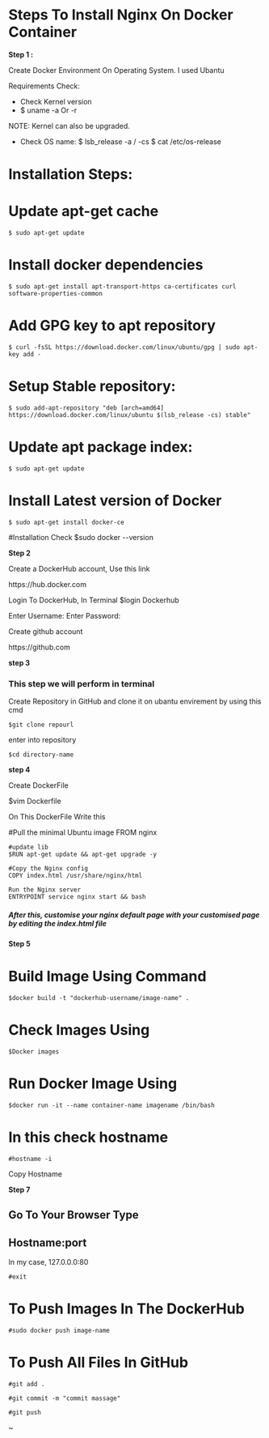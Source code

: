 
<h1>Steps To Install Nginx On Docker Container</h1>

<b>Step 1 :</b>

Create Docker Environment On Operating System. 
I used Ubantu  

Requirements Check:
- Check Kernel version
- 
	$ uname -a Or -r

NOTE: Kernel can also be upgraded.

- Check OS name:
	$ lsb_release -a / -cs
	$ cat /etc/os-release	


Installation Steps:
=======================================================	
# Update apt-get cache
	$ sudo apt-get update

# Install docker dependencies
	$ sudo apt-get install apt-transport-https ca-certificates curl software-properties-common

# Add GPG key to apt repository
	$ curl -fsSL https://download.docker.com/linux/ubuntu/gpg | sudo apt-key add -

# Setup Stable repository:
	$ sudo add-apt-repository "deb [arch=amd64] https://download.docker.com/linux/ubuntu $(lsb_release -cs) stable"
	
# Update apt package index:
	$ sudo apt-get update
	
# Install Latest version of Docker
	$ sudo apt-get install docker-ce

#Installation Check
	$sudo docker --version

<b>Step 2</b>

Create  a DockerHub account, Use this link

<link>https://hub.docker.com</link>

Login To DockerHub, In Terminal 
$login Dockerhub

Enter Username:
Enter Password:

Create github account 

<link>https://github.com</link>

<b>step 3</b>
<h3> This step we will perform in terminal </h3>
Create Repository in GitHub and clone it on ubantu envirement by using this cmd 

	$git clone repourl

enter into repository 

	$cd directory-name

<b>step 4</b>

Create DockerFile 

$vim Dockerfile 

On This DockerFile Write this 

<div>
	#Pull the minimal Ubuntu image
	FROM nginx

	#update lib
	$RUN apt-get update && apt-get upgrade -y

 	#Copy the Nginx config
	COPY index.html /usr/share/nginx/html

	Run the Nginx server
	ENTRYPOINT service nginx start && bash

</div>

<h5>After this, customise your nginx default page with your customised page 
by editing the index.html file </h5>


<b>Step 5 </b>
# Build Image Using Command 
	$docker build -t "dockerhub-username/image-name" .

# Check Images Using 
	$Docker images

# Run Docker Image Using 
	$docker run -it --name container-name imagename /bin/bash                                                                          

# In this check hostname 
	#hostname -i

Copy Hostname

<b>Step 7</b>

<h2>Go To Your Browser Type </h2>

 <h2>Hostname:port</h2>

In my case, 127.0.0.0:80 

	#exit
# To Push Images In The DockerHub

	#sudo docker push image-name

# To Push All Files In GitHub

	#git add .

	#git commit -m "commit massage"

	#git push 






~        
